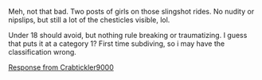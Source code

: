 Meh, not that bad. Two posts of girls on those slingshot rides. No nudity or nipslips, but still a lot of the chesticles visible, lol.

Under 18 should avoid, but nothing rule breaking or traumatizing. I guess that puts it at a category 1? First time subdiving, so i may have the classification wrong.

[Response from Crabtickler9000](/Responses/Crabtickler+phager76)
